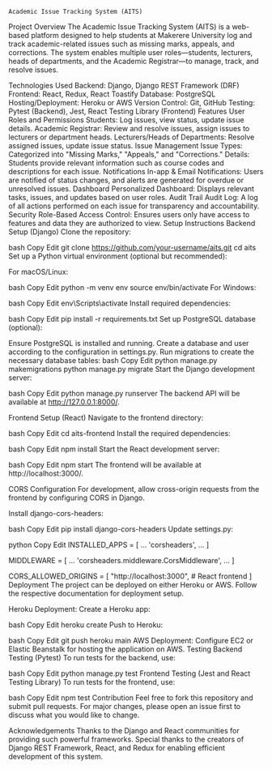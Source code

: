     Academic Issue Tracking System (AITS)
Project Overview
The Academic Issue Tracking System (AITS) is a web-based platform designed to help students at Makerere University log and track academic-related issues such as missing marks, appeals, and corrections. The system enables multiple user roles—students, lecturers, heads of departments, and the Academic Registrar—to manage, track, and resolve issues.

Technologies Used
Backend: Django, Django REST Framework (DRF)
Frontend: React, Redux, React Toastify
Database: PostgreSQL
Hosting/Deployment: Heroku or AWS
Version Control: Git, GitHub
Testing: Pytest (Backend), Jest, React Testing Library (Frontend)
Features
User Roles and Permissions
Students: Log issues, view status, update issue details.
Academic Registrar: Review and resolve issues, assign issues to lecturers or department heads.
Lecturers/Heads of Departments: Resolve assigned issues, update issue status.
Issue Management
Issue Types: Categorized into "Missing Marks," "Appeals," and "Corrections."
Details: Students provide relevant information such as course codes and descriptions for each issue.
Notifications
In-app & Email Notifications: Users are notified of status changes, and alerts are generated for overdue or unresolved issues.
Dashboard
Personalized Dashboard: Displays relevant tasks, issues, and updates based on user roles.
Audit Trail
Audit Log: A log of all actions performed on each issue for transparency and accountability.
Security
Role-Based Access Control: Ensures users only have access to features and data they are authorized to view.
Setup Instructions
Backend Setup (Django)
Clone the repository:

bash
Copy
Edit
git clone https://github.com/your-username/aits.git
cd aits
Set up a Python virtual environment (optional but recommended):

For macOS/Linux:

bash
Copy
Edit
python -m venv env
source env/bin/activate
For Windows:

bash
Copy
Edit
env\Scripts\activate
Install required dependencies:

bash
Copy
Edit
pip install -r requirements.txt
Set up PostgreSQL database (optional):

Ensure PostgreSQL is installed and running.
Create a database and user according to the configuration in settings.py.
Run migrations to create the necessary database tables:
bash
Copy
Edit
python manage.py makemigrations
python manage.py migrate
Start the Django development server:

bash
Copy
Edit
python manage.py runserver
The backend API will be available at http://127.0.0.1:8000/.

Frontend Setup (React)
Navigate to the frontend directory:

bash
Copy
Edit
cd aits-frontend
Install the required dependencies:

bash
Copy
Edit
npm install
Start the React development server:

bash
Copy
Edit
npm start
The frontend will be available at http://localhost:3000/.

CORS Configuration
For development, allow cross-origin requests from the frontend by configuring CORS in Django.

Install django-cors-headers:

bash
Copy
Edit
pip install django-cors-headers
Update settings.py:

python
Copy
Edit
INSTALLED_APPS = [
    ...
    'corsheaders',
    ...
]

MIDDLEWARE = [
    ...
    'corsheaders.middleware.CorsMiddleware',
    ...
]

CORS_ALLOWED_ORIGINS = [
    "http://localhost:3000",  # React frontend
]
Deployment
The project can be deployed on either Heroku or AWS. Follow the respective documentation for deployment setup.

Heroku Deployment:
Create a Heroku app:

bash
Copy
Edit
heroku create
Push to Heroku:

bash
Copy
Edit
git push heroku main
AWS Deployment:
Configure EC2 or Elastic Beanstalk for hosting the application on AWS.
Testing
Backend Testing (Pytest)
To run tests for the backend, use:

bash
Copy
Edit
python manage.py test
Frontend Testing (Jest and React Testing Library)
To run tests for the frontend, use:

bash
Copy
Edit
npm test
Contribution
Feel free to fork this repository and submit pull requests. For major changes, please open an issue first to discuss what you would like to change.

Acknowledgements
Thanks to the Django and React communities for providing such powerful frameworks.
Special thanks to the creators of Django REST Framework, React, and Redux for enabling efficient development of this system.
